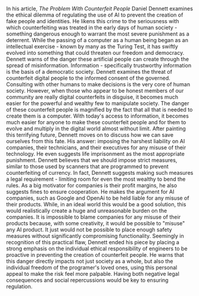In his article, _The Problem With Counterfeit People_ Daniel Dennett examines the ethical dilemma of regulating the use of AI to prevent the creation of fake people and identities. He likens this crime to the seriousness with which counterfeiting was treated in the early days of human society - something dangerous enough to warrant the most severe punishment as a deterrent. While the passing of a computer as a human being began as an intellectual exercise - known by many as the Turing Test, it has swiftly evolved into something that could threaten our freedom and democracy.
Dennett warns of the danger these artificial people can create through the spread of misinformation. Information - specifically trustworthy information is the basis of a democratic society. Dennett examines the threat of counterfeit digital people to the informed consent of the governed. Consulting with other humans to make decisions is the very core of human society. However, when those who appear to be honest members of our community are really digital counterfeits in disguise, it becomes much easier for the powerful and wealthy few to manipulate society. 
The danger of these counterfeit people is magnified by the fact that all that is needed to create them is a computer. With today's access to information, it becomes much easier for anyone to make these counterfeit people and for them to evolve and multiply in the digital world almost without limit.
After painting this terrifying future, Dennett moves on to discuss how we can save ourselves from this fate. His answer: imposing the harshest liability on AI companies, their technicians, and their executives for any misuse of their technology. He even suggests life imprisonment as the most appropriate punishment.
Dennett believes that we should impose strict measures, similar to those used by scanners that are programmed to prevent counterfeiting of currency. In fact, Dennett suggests making such measures a legal requirement - limiting room for even the most wealthy to bend the rules. As a big motivator for companies is their profit margins, he also suggests fines to ensure cooperation.
He makes the argument for AI companies, such as Google and OpenAi to be held liable for any misuse of their products. While, in an ideal world this would be a good solution, this would realistically create a huge and unreasonable burden on the companies. It is impossible to blame companies for any misuse of their products because, with some creativity, it would be possible to "misuse" any AI product. It just would not be possible to place enough safety measures without significantly compromising functionality.
Seemingly in recognition of this practical flaw, Dennett ended his piece by placing a strong emphasis on the individual ethical responsibility of engineers to be proactive in preventing the creation of counterfeit people. He warns that this danger directly impacts not just society as a whole, but also the individual freedom of the programer's loved ones, using this personal appeal to make the risk feel more palpable. Having both negative legal consequences and social repercussions would be key to ensuring regulation.
